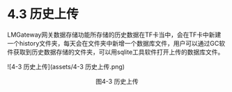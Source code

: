 # 4.3 历史上传

LMGateway网关数据存储功能所存储的历史数据在TF卡当中，会在TF卡中新建一个history文件夹，每天会在文件夹中新增一个数据库文件，用户可以通过GC软件获取到历史数据存储的文件夹，可以用sqlite工具软件打开上传的数据库文件。

![4-3 历史上传](assets/4-3 历史上传.png)

<center>图4-3 历史上传</center>

